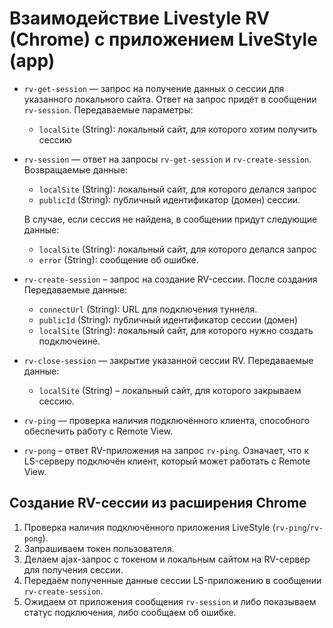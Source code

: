 # Взаимодействие Livestyle RV (Chrome) с приложением LiveStyle (app)

* `rv-get-session` — запрос на получение данных о сессии для указанного локального сайта. Ответ на запрос придёт в сообщении `rv-session`. Передаваемые параметры:
    * `localSite` (String): локальный сайт, для которого хотим получить сессию
* `rv-session` — ответ на запросы `rv-get-session` и `rv-create-session`. Возвращаемые данные:
    * `localSite` (String): локальный сайт, для которого делался запрос
    * `publicId` (String): публичный идентификатор (домен) сессии.

    В случае, если сессия не найдена, в сообщении придут следующие данные:
    * `localSite` (String): локальный сайт, для которого делался запрос
    * `error` (String): сообщение об ошибке.
* `rv-create-session` – запрос на создание RV-сессии. После создания Передаваемые данные:
    * `connectUrl` (String): URL для подключения туннеля.
    * `publicId` (String): публичный идентификатор сессии (домен)
    * `localSite` (String): локальный сайт, для которого нужно создать подключеине.
* `rv-close-session` — закрытие указанной сессии RV. Передаваемые данные:
    * `localSite` (String) – локальный сайт, для которого закрываем сессию.
* `rv-ping` — проверка наличия подключённого клиента, способного обеспечить работу с Remote View.
* `rv-pong` – ответ RV-приложения на запрос `rv-ping`. Означает, что к LS-серверу подключён клиент, который может работать с Remote View.

## Создание RV-сессии из расширения Chrome

1. Проверка наличия подключённого приложения LiveStyle (`rv-ping`/`rv-pong`).
2. Запрашиваем токен пользователя.
3. Делаем ajax-запрос с токеном и локальным сайтом на RV-сервер для получения сессии.
4. Передаём полученные данные сессии LS-приложению в сообщении `rv-create-session`.
5. Ожидаем от приложения сообщения `rv-session` и либо показываем статус подключения, либо сообщаем об ошибке.